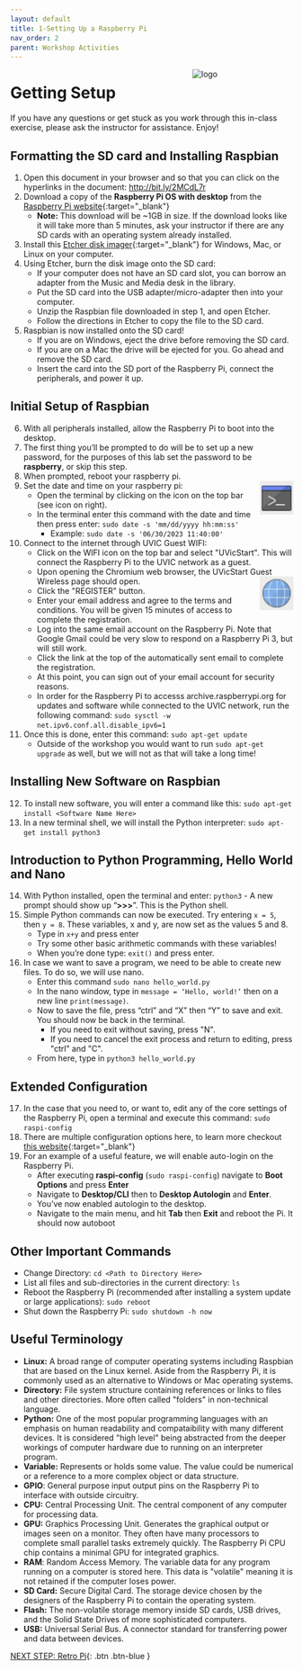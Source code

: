 ```yaml
---
layout: default
title: 1-Setting Up a Raspberry Pi
nav_order: 2
parent: Workshop Activities
---
```


<img src="images/logo.png" alt="logo" style="float:right;width:180px;">

# Getting Setup
If you have any questions or get stuck as you work through this in-class exercise, please ask the instructor for assistance. Enjoy!

## Formatting the SD card and Installing Raspbian
1.  Open this document in your browser and so that you can click on the hyperlinks in the document: http://bit.ly/2MCdL7r
2.  Download a copy of the **Raspberry Pi OS with desktop** from the [Raspberry Pi website](https://www.raspberrypi.com/software/operating-systems/){:target="_blank"}
    -   **Note:** This download will be ~1GB in size. If the download looks like it will take more than 5 minutes, ask your instructor if there are any SD cards with an 
        operating system already installed.
3.  Install this [Etcher disk imager](https://www.balena.io/etcher/){:target="_blank"} for Windows, Mac, or Linux on your computer.
4.  Using Etcher, burn the disk image onto the SD card:
    -   If your computer does not have an SD card slot, you can borrow an adapter from the Music and Media desk in the library.
    -   Put the SD card into the USB adapter/micro-adapter then into your computer.
    -   Unzip the Raspbian file downloaded in step 1, and open Etcher.
    -   Follow the directions in Etcher to copy the file to the SD card.
5.  Raspbian is now installed onto the SD card!
    -   If you are on Windows, eject the drive before removing the SD card.
    -   If you are on a Mac the drive will be ejected for you. Go ahead and remove the SD card.
    -   Insert the card into the SD port of the Raspberry Pi, connect the peripherals, and power it up.

## Initial Setup of Raspbian
6.  With all peripherals installed, allow the Raspberry Pi to boot into the desktop.
7.  The first thing you’ll be prompted to do will be to set up a new password, for the purposes of this lab set the password to be **raspberry**, or skip this step.
8.  When prompted, reboot your raspberry pi.
9.  Set the date and time on your raspberry pi: <img src="images/act-1/terminal-icon.png" alt="console icon" style="float:right;width:60px;">
    -   Open the terminal by clicking on the icon on the top bar (see icon on right).
    -   In the terminal enter this command with the date and time then press enter: `sudo date -s 'mm/dd/yyyy hh:mm:ss'`
        -   Example: `sudo date -s '06/30/2023 11:40:00'`
10.  Connect to the internet through UVIC Guest WIFI:
     -   Click on the WIFI icon on the top bar and select "UVicStart". This will connect the Raspberry Pi to the UVIC network as a guest.
     -   Upon opening the Chromium web browser, the UVicStart Guest Wireless page should open. <img src="images/act-1/chromium-icon.png" alt="globe icon" style="float:right;width:60px;">
     -   Click the "REGISTER" button.
     -   Enter your email address and agree to the terms and conditions. You will be given 15 minutes of access to complete the registration.
     -   Log into the same email account on the Raspberry Pi. Note that Google Gmail could be very slow to respond on a Raspberry Pi 3, but will still work.
     -   Click the link at the top of the automatically sent email to complete the registration.
     -   At this point, you can sign out of your email account for security reasons.
     -   In order for the Raspberry Pi to accesss archive.raspberrypi.org for updates and software while connected to the UVIC network, run the following command: `sudo sysctl -w net.ipv6.conf.all.disable_ipv6=1`
11.  Once this is done, enter this command: `sudo apt-get update`
     -   Outside of the workshop you would want to run `sudo apt-get upgrade` as well, but we will not as that will take a long time!

## Installing New Software on Raspbian
12.  To install new software, you will enter a command like this: `sudo apt-get install <Software Name Here>`
13.  In a new terminal shell, we will install the Python interpreter: `sudo apt-get install python3`

## Introduction to Python Programming, Hello World and Nano
14.  With Python installed, open the terminal and enter: `python3`
    -   A new prompt should show up “**\>\>\>**”. This is the Python shell.
15.  Simple Python commands can now be executed. Try entering `x = 5`, then `y = 8`. These variables, x and y, are now set as the values 5 and 8.
     -   Type in `x+y` and press enter
     -   Try some other basic arithmetic commands with these variables!
     -   When you’re done type: `exit()` and press enter.
16.  In case we want to save a program, we need to be able to create new files. To do so, we will use nano.
     -   Enter this command `sudo nano hello_world.py`
     -   In the nano window, type in `message = ‘Hello, world!’` then on a new line `print(message)`.
     -   Now to save the file, press “ctrl” and “X” then “Y” to save and exit. You should now be back in the terminal.
         - If you need to exit without saving, press "N".
         - If you need to cancel the exit process and return to editing, press "ctrl" and "C".
     -   From here, type in `python3 hello_world.py`

## Extended Configuration
17.  In the case that you need to, or want to, edit any of the core settings of the Raspberry Pi, open a terminal and execute this command: `sudo raspi-config`
18.  There are multiple configuration options here, to learn more checkout [this website](https://elinux.org/RPi_raspi-config){:target="_blank"}
19.  For an example of a useful feature, we will enable auto-login on the Raspberry Pi.
     -   After executing **raspi-config** (`sudo raspi-config`) navigate to **Boot Options** and press **Enter**
     -   Navigate to **Desktop/CLI** then to **Desktop Autologin** and **Enter**.
     -   You’ve now enabled autologin to the desktop.
     -   Navigate to the main menu, and hit **Tab** then **Exit** and reboot the Pi. It should now autoboot

## Other Important Commands
-   Change Directory: `cd <Path to Directory Here>`
-   List all files and sub-directories in the current directory: `ls`
-   Reboot the Raspberry Pi (recommended after installing a system update or large applications): `sudo reboot`
-   Shut down the Raspberry Pi: `sudo shutdown -h now`

## Useful Terminology
-   **Linux:** A broad range of computer operating systems including Raspbian that are based on the Linux kernel. Aside from the Raspberry Pi, it is commonly used as an 
    alternative to Windows or Mac operating systems.
-   **Directory:** File system structure containing references or links to files and other directories. More often called "folders" in non-technical language.
-   **Python:** One of the most popular programming languages with an emphasis on human readability and compataibility with many different devices. It is considered "high 
    level" being abstracted from the deeper workings of computer hardware due to running on an interpreter program.
-   **Variable:** Represents or holds some value. The value could be numerical or a reference to a more complex object or data structure.
-   **GPIO**: General purpose input output pins on the Raspberry Pi to interface with outside circuitry.
-   **CPU:** Central Processing Unit. The central component of any computer for processing data.
-   **GPU:** Graphics Processing Unit. Generates the graphical output or images seen on a monitor. They often have many processors to complete small parallel tasks
    extremely quickly. The Raspberry Pi CPU chip contains a minimal GPU for integrated graphics.
-   **RAM**: Random Access Memory. The variable data for any program running on a computer is stored here. This data is "volatile" meaning it is not retained if the computer 
    loses power.
-   **SD Card:** Secure Digital Card. The storage device chosen by the designers of the Raspberry Pi to contain the operating system.
-   **Flash:** The non-volatile storage memory inside SD cards, USB drives, and the Solid State Drives of more sophisticated computers.
-   **USB:** Universal Serial Bus. A connector standard for transferring power and data between devices.

<!--
## Projects
Pick some projects!
   -   [Kiosk Computer](http://bit.ly/2ryOD9G){:target="_blank"}
   -   [Temp Log](http://bit.ly/38NjrnG){:target="_blank"}
   -   [Headless RbPi](http://bit.ly/3afHkoH){:target="_blank"}
   -   [Lakka Retro Gaming Computer](http://bit.ly/33CDwL7){:target="_blank"}
   -   [C64 Disk Hack](http://bit.ly/2O7ajSP){:target="_blank"}
   -   Or go to **Start Menu > Help > Projects** on the Raspberry Pi to view a list of projects in the Chromium web browser.
-->

[NEXT STEP: Retro Pi](act-2.html){: .btn .btn-blue }
